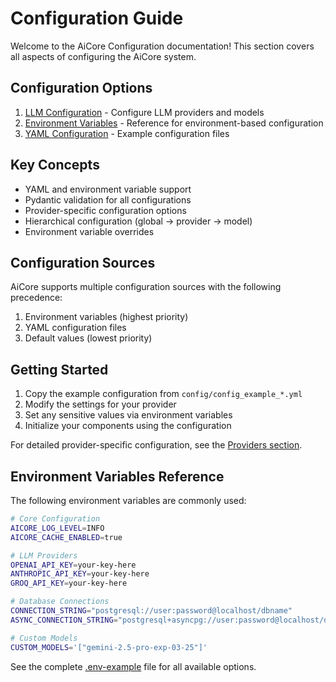 
# Configuration Guide

Welcome to the AiCore Configuration documentation! This section covers all aspects of configuring the AiCore system.

## Configuration Options

1. [LLM Configuration](./llmconfig.md) - Configure LLM providers and models
2. [Environment Variables](../../.env-example) - Reference for environment-based configuration
3. [YAML Configuration](../config/) - Example configuration files

## Key Concepts

- YAML and environment variable support
- Pydantic validation for all configurations
- Provider-specific configuration options
- Hierarchical configuration (global → provider → model)
- Environment variable overrides

## Configuration Sources

AiCore supports multiple configuration sources with the following precedence:
1. Environment variables (highest priority)
2. YAML configuration files
3. Default values (lowest priority)

## Getting Started

1. Copy the example configuration from `config/config_example_*.yml`
2. Modify the settings for your provider
3. Set any sensitive values via environment variables
4. Initialize your components using the configuration

For detailed provider-specific configuration, see the [Providers section](../providers/).

## Environment Variables Reference

The following environment variables are commonly used:

```bash
# Core Configuration
AICORE_LOG_LEVEL=INFO
AICORE_CACHE_ENABLED=true

# LLM Providers
OPENAI_API_KEY=your-key-here
ANTHROPIC_API_KEY=your-key-here
GROQ_API_KEY=your-key-here

# Database Connections
CONNECTION_STRING="postgresql://user:password@localhost/dbname"
ASYNC_CONNECTION_STRING="postgresql+asyncpg://user:password@localhost/dbname"

# Custom Models
CUSTOM_MODELS='["gemini-2.5-pro-exp-03-25"]'
```

See the complete [.env-example](../../.env-example) file for all available options.